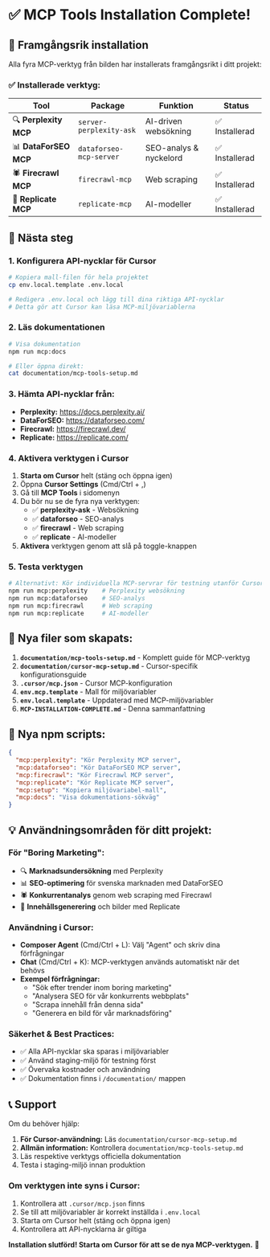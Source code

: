 # ✅ MCP Tools Installation Complete!

## 🎉 Framgångsrik installation

Alla fyra MCP-verktyg från bilden har installerats framgångsrikt i ditt projekt:

### ✅ Installerade verktyg:

| Tool | Package | Funktion | Status |
|------|---------|----------|--------|
| 🔍 **Perplexity MCP** | `server-perplexity-ask` | AI-driven websökning | ✅ Installerad |
| 📊 **DataForSEO MCP** | `dataforseo-mcp-server` | SEO-analys & nyckelord | ✅ Installerad |
| 🕷️ **Firecrawl MCP** | `firecrawl-mcp` | Web scraping | ✅ Installerad |
| 🤖 **Replicate MCP** | `replicate-mcp` | AI-modeller | ✅ Installerad |

## 🚀 Nästa steg

### 1. Konfigurera API-nycklar för Cursor
```bash
# Kopiera mall-filen för hela projektet
cp env.local.template .env.local

# Redigera .env.local och lägg till dina riktiga API-nycklar
# Detta gör att Cursor kan läsa MCP-miljövariablerna
```

### 2. Läs dokumentationen
```bash
# Visa dokumentation
npm run mcp:docs

# Eller öppna direkt:
cat documentation/mcp-tools-setup.md
```

### 3. Hämta API-nycklar från:
- **Perplexity:** https://docs.perplexity.ai/
- **DataForSEO:** https://dataforseo.com/
- **Firecrawl:** https://firecrawl.dev/
- **Replicate:** https://replicate.com/

### 4. Aktivera verktygen i Cursor
1. **Starta om Cursor** helt (stäng och öppna igen)
2. Öppna **Cursor Settings** (Cmd/Ctrl + ,)
3. Gå till **MCP Tools** i sidomenyn
4. Du bör nu se de fyra nya verktygen:
   - ✅ **perplexity-ask** - Websökning
   - ✅ **dataforseo** - SEO-analys  
   - ✅ **firecrawl** - Web scraping
   - ✅ **replicate** - AI-modeller
5. **Aktivera** verktygen genom att slå på toggle-knappen

### 5. Testa verktygen
```bash
# Alternativt: Kör individuella MCP-servrar för testning utanför Cursor
npm run mcp:perplexity    # Perplexity websökning
npm run mcp:dataforseo    # SEO-analys
npm run mcp:firecrawl     # Web scraping
npm run mcp:replicate     # AI-modeller
```

## 📁 Nya filer som skapats:

1. **`documentation/mcp-tools-setup.md`** - Komplett guide för MCP-verktyg
2. **`documentation/cursor-mcp-setup.md`** - Cursor-specifik konfigurationsguide
3. **`.cursor/mcp.json`** - Cursor MCP-konfiguration  
4. **`env.mcp.template`** - Mall för miljövariabler
5. **`env.local.template`** - Uppdaterad med MCP-miljövariabler
6. **`MCP-INSTALLATION-COMPLETE.md`** - Denna sammanfattning

## 🔧 Nya npm scripts:

```json
{
  "mcp:perplexity": "Kör Perplexity MCP server",
  "mcp:dataforseo": "Kör DataForSEO MCP server", 
  "mcp:firecrawl": "Kör Firecrawl MCP server",
  "mcp:replicate": "Kör Replicate MCP server",
  "mcp:setup": "Kopiera miljövariabel-mall",
  "mcp:docs": "Visa dokumentations-sökväg"
}
```

## 💡 Användningsområden för ditt projekt:

### För "Boring Marketing":
- 🔍 **Marknadsundersökning** med Perplexity
- 📊 **SEO-optimering** för svenska marknaden med DataForSEO
- 🕷️ **Konkurrentanalys** genom web scraping med Firecrawl
- 🤖 **Innehållsgenerering** och bilder med Replicate

### Användning i Cursor:
- **Composer Agent** (Cmd/Ctrl + L): Välj "Agent" och skriv dina förfrågningar
- **Chat** (Cmd/Ctrl + K): MCP-verktygen används automatiskt när det behövs
- **Exempel förfrågningar:**
  - "Sök efter trender inom boring marketing"
  - "Analysera SEO för vår konkurrents webbplats"
  - "Scrapa innehåll från denna sida"
  - "Generera en bild för vår marknadsföring"

### Säkerhet & Best Practices:
- ✅ Alla API-nycklar ska sparas i miljövariabler
- ✅ Använd staging-miljö för testning först
- ✅ Övervaka kostnader och användning
- ✅ Dokumentation finns i `/documentation/` mappen

## 📞 Support

Om du behöver hjälp:
1. **För Cursor-användning:** Läs `documentation/cursor-mcp-setup.md`
2. **Allmän information:** Kontrollera `documentation/mcp-tools-setup.md`
3. Läs respektive verktygs officiella dokumentation
4. Testa i staging-miljö innan produktion

### Om verktygen inte syns i Cursor:
1. Kontrollera att `.cursor/mcp.json` finns
2. Se till att miljövariabler är korrekt inställda i `.env.local`
3. Starta om Cursor helt (stäng och öppna igen)
4. Kontrollera att API-nycklarna är giltiga

**Installation slutförd! Starta om Cursor för att se de nya MCP-verktygen.** 🎯 